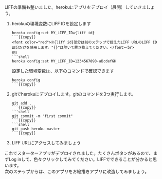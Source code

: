 LIFFの準備も整いました。herokuにアプリをデプロイ（展開）していきましょう。

1. herokuの環境変数にLIFF IDを設定します
    ```shell
    heroku config:set MY_LIFF_ID={liff id}
    ```{{copy}}
    <font color="red">※{liff id}部分は前のステップで控えたLIFF URLのLIFF ID部分だけを使用します。"{}"は除いて置き換えてください。</font><br>
    例）
    ```shell
    heroku config:set MY_LIFF_ID=1234567890-aBcdefGH
    ```
    設定した環境変数は、以下のコマンドで確認できます
    ```shell
    heroku config
    ```{{copy}}

2. gitでherokuにデプロイします。gitのコマンドを3つ実行します。
    ```shell
    git add .
    ```{{copy}}
    ```shell
    git commit -m "first commit"
    ```{{copy}}
    ```shell
    git push heroku master
    ```{{copy}}

3. LIFF URLにアクセスしてみましょう

これでスターターアプリがデプロイされました。たくさんボタンがあるので、まずLog inして、色々クリックしてみてください。LIFFでできることが分かると思います。<br>
次のステップからは、このアプリをお絵描きアプリに改造してみましょう。
